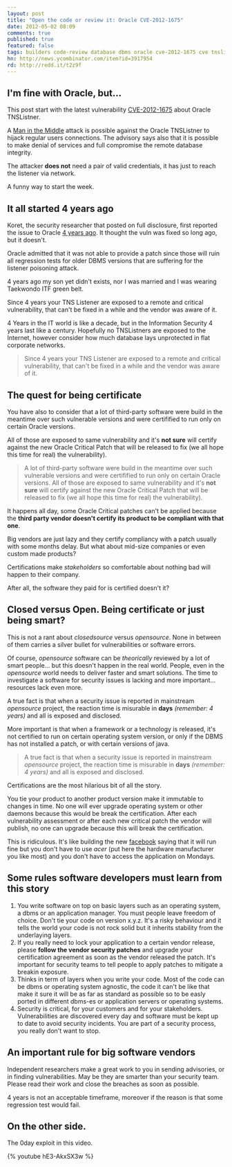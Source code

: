 ```yaml
---
layout: post
title: "Open the code or review it: Oracle CVE-2012-1675"
date: 2012-05-02 08:09
comments: true
published: true
featured: false
tags: builders code-review database dbms oracle cve-2012-1675 cve tnslistener man-in-the-middle
hn: http://news.ycombinator.com/item?id=3917954
rd: http://redd.it/t2z9f
---
```


## I'm fine with Oracle, but...

This post start with the latest vulnerability
[CVE-2012-1675](http://urlin.it/2f2c1) about Oracle TNSListner.

A [Man in the Middle](http://urlin.it/2f2c7) attack is possible against the
Oracle TNSListner to hijack regular users connections. The advisory says also
that it is possible to make denial of services and full compromise the remote
database integrity.

The attacker **does not** need a pair of valid credentials, it has just to
reach the listener via network.

A funny way to start the week.

<!-- more -->

## It all started 4 years ago

Koret, the security researcher that posted on full disclosure, first reported
the issue to Oracle [4 years ago](http://urlin.it/2f2cf). It thought the vuln
was fixed so long ago, but it doesn't.

Oracle admitted that it was not able to provide a patch since those will ruin
all regression tests for older DBMS versions that are suffering for the
listener poisoning attack.

4 years ago my son yet didn't exists, nor I was married and I was wearing
Taekwondo ITF green belt.

Since 4 years your TNS Listener are exposed to a remote and critical
vulnerability, that can't be fixed in a while and the vendor was aware of it.

4 Years in the IT world is like a decade, but in the Information Security 4
years last like a century. Hopefully no TNSListners are exposed to the
Internet, however consider how much database lays unprotected in flat corporate
networks.

> Since 4 years your TNS Listener are exposed to a remote and critical
> vulnerability, that can't be fixed in a while and the vendor was aware of it.

## The quest for being certificate

You have also to consider that a lot of third-party software were build in the
meantime over such vulnerable versions and were certifified to run only on
certain Oracle versions. 

All of those are exposed to same vulnerability and it's **not sure** will
certify against the new Oracle Critical Patch that will be released to fix (we
all hope this time for real) the vulnerability).


> A lot of third-party software were build in the meantime over such vulnerable
> versions and were certifified to run only on certain Oracle versions. All of
> those are exposed to same vulnerability and it's **not sure** will certify
> against the new Oracle Critical Patch that will be released to fix (we all hope
> this time for real) the vulnerability).

It happens all day, some Oracle Critical patches can't be applied because the
**third party vendor doesn't certify its product to be compliant with that
one**. 

Big vendors are just lazy and they certify compliancy with a patch usually with
some months delay. But what about mid-size companies or even custom made
products?

Certifications make _stakeholders_ so comfortable about nothing bad will happen
to their company. 

After all, the software they paid for is certified doesn't it?

## Closed versus Open. Being certificate or just being smart?

This is not a rant about _closedsource_ versus _opensource_. None in between of
them carries a silver bullet for vulnerabilities or software errors.

Of course, _opensource_ software can be _theorically_ reviewed by a lot of
smart people... but this doesn't happen in the real world. People, even in the
_opensource_ world needs to deliver faster and smart solutions. The time to
investigate a software for security issues is lacking and more important...
resources lack even more.

A true fact is that when a security issue is reported in mainstream
_opensource_ project, the reaction time is misurable in **days** _(remember: 4
years)_ and all is exposed and disclosed.

More important is that when a framework or a technology is released, it's not
certified to run on certain operating system version, or only if the DBMS has
not installed a patch, or with certain versions of java.

> A true fact is that when a security issue is reported in mainstream
> _opensource_ project, the reaction time is misurable in **days** _(remember: 4
> years)_ and all is exposed and disclosed.

Certifications are the most hilarious bit of all the story. 

You tie your product to another product version make it immutable to changes in
time. No one will ever upgrade operating system or other daemons because this
would be break the certification.
After each vulnerability assessment or after each new critical patch the vendor
will publish, no one can upgrade because this will break the certification.

This is ridiculous. It's like building the new [facebook](http://facebook.com)
saying that it will run fine but you don't have to use _acer_ (put here the
hardware manufacturer you like most) and you don't have to access the
application on Mondays.

## Some rules software developers must learn from this story

1. You write software on top on basic layers such as an operating system, a
   dbms or an application manager. You must people leave freedom of choice.
   Don't tie your code on version x.y.z. It's a risky behaviour and it tells
   the world your code is not rock solid but it inherits stability from the
   underlaying layers.
2. If you really need to lock your application to a certain vendor release,
   please **follow the vendor security patches** and upgrade your certification
   agreement as soon as the vendor released the patch. It's important for security
   teams to tell people to apply patches to mitigate a breakin exposure.
3. Thinks in term of layers when you write your code. Most of the code can be
   dbms or operating system agnostic, the code it can't be like that make it
   sure it will be as far as standard as possible so to be easly ported in
   different dbms-es or application servers or operating systems.
4. Security is critical, for your customers and for your stakeholders.
   Vulnerabilities are discovered every day and software must be kept up to
   date to avoid security incidents. You are part of a security process, you
   really don't want to stop.

## An important rule for big software vendors

Independent researchers make a great work to you in sending advisories, or in
finding vulnerabilities. May be they are smarter than your security team.
Please read their work and close the breaches as soon as possible.

4 years is not an acceptable timeframe, moreover if the reason is that some
regression test would fail.

## On the other side.

The 0day exploit in this video.

{% youtube hE3-AkxSX3w %}
